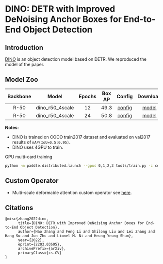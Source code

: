 # DINO: DETR with Improved DeNoising Anchor Boxes for End-to-End Object Detection

## Introduction


[DINO](https://arxiv.org/abs/2203.03605) is an object detection model based on DETR. We reproduced the model of the paper.


## Model Zoo

| Backbone |      Model      | Epochs | Box AP |                 Config                  |                                     Download                                     |
|:------:|:---------------:|:------:|:------:|:---------------------------------------:|:--------------------------------------------------------------------------------:|
| R-50 | dino_r50_4scale |   12   |  49.3  | [config](./dino_r50_4scale_1x_coco.yml) | [model](https://paddledet.bj.bcebos.com/models/dino_r50_4scale_1x_coco.pdparams) |
| R-50 | dino_r50_4scale |   24   |  50.8  | [config](./dino_r50_4scale_2x_coco.yml) | [model](https://paddledet.bj.bcebos.com/models/dino_r50_4scale_2x_coco.pdparams) |

**Notes:**

- DINO is trained on COCO train2017 dataset and evaluated on val2017 results of `mAP(IoU=0.5:0.95)`.
- DINO uses 4GPU to train.

GPU multi-card training
```bash
python -m paddle.distributed.launch --gpus 0,1,2,3 tools/train.py -c configs/dino/dino_r50_4scale_1x_coco.yml --fleet --eval
```

## Custom Operator
- Multi-scale deformable attention custom operator see [here](../../ppdet/modeling/transformers/ext_op).

## Citations
```
@misc{zhang2022dino,
      title={DINO: DETR with Improved DeNoising Anchor Boxes for End-to-End Object Detection},
      author={Hao Zhang and Feng Li and Shilong Liu and Lei Zhang and Hang Su and Jun Zhu and Lionel M. Ni and Heung-Yeung Shum},
      year={2022},
      eprint={2203.03605},
      archivePrefix={arXiv},
      primaryClass={cs.CV}
}
```
